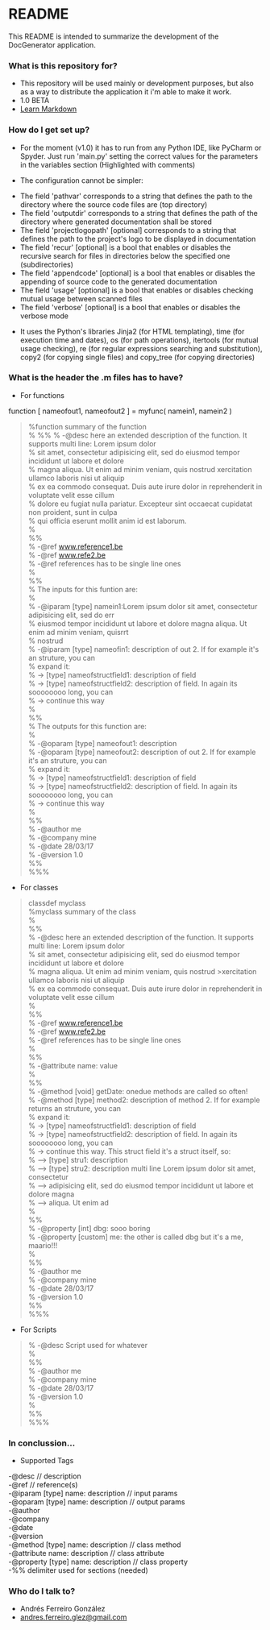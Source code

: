 # README #

This README is intended to summarize the development of the DocGenerator application.

### What is this repository for? ###

* This repository will be used mainly or development purposes, but also as a way to distribute the application it i'm able to make it work.
* 1.0 BETA
* [Learn Markdown](https://bitbucket.org/tutorials/markdowndemo)

### How do I get set up? ###

* For the moment (v1.0) it has to run from any Python IDE, like PyCharm or Spyder. Just run 'main.py' setting the correct values for the parameters in the variables section (Highlighted with comments)

* The configuration cannot be simpler:
- The field 'pathvar' corresponds to a string that defines the path to the directory where the source code files are (top directory)
- The field 'outputdir' corresponds to a string that defines the path of the directory where generated documentation shall be stored
- The field 'projectlogopath' [optional] corresponds to a string that defines the path to the project's logo to be displayed in documentation
- The field 'recur' [optional] is a bool that enables or disables the recursive search for files in directories below the specified one (subdirectories)
- The field 'appendcode' [optional] is a bool that enables or disables the appending of source code to the generated documentation
- The field 'usage' [optional] is a bool that enables or disables checking mutual usage between scanned files
- The field 'verbose' [optional] is a bool that enables or disables the verbose mode

* It uses the Python's libraries Jinja2 (for HTML templating), time (for execution time and dates), os (for path operations), itertools (for mutual usage checking), re (for regular expressions searching and substitution), copy2 (for copying single files) and copy_tree (for copying directories)

### What is the header the .m files has to have? ###

* For functions
>
function [ nameofout1, nameofout2 ] = myfunc( namein1, namein2 )    
>%function summary of the function   
>%
>%%
>%   -@desc here an extended description of the function. It supports multi line: Lorem ipsum dolor      
>% sit amet, consectetur adipisicing elit, sed do eiusmod tempor incididunt ut labore et dolore     			
>% magna aliqua. Ut enim ad minim veniam, quis nostrud xercitation ullamco laboris nisi ut aliquip  			
>% ex ea commodo consequat. Duis aute irure dolor in reprehenderit in voluptate velit esse cillum    			
>% dolore eu fugiat nulla pariatur. Excepteur sint occaecat cupidatat non proident, sunt in culpa   			
>% qui officia eserunt mollit anim id est laborum.			
>%			
>%%			
>% -@ref www.reference1.be		
>% -@ref www.refe2.be			
>% -@ref references has to be single line ones			
>%			
>%%			
>%   The inputs for this funtion are:			
>%			
>%   -@iparam [type] namein1:Lorem ipsum dolor sit amet, consectetur adipisicing elit, sed do err 			
>%   eiusmod tempor incididunt ut labore et dolore magna aliqua. Ut enim ad minim veniam, quisrrt 			
>%   nostrud			
>%   -@iparam [type] nameofin1: description of out 2. If for example it's an struture, you can 			
>%     expand it:			
>%        -> [type] nameofstructfield1: description of field			
>%        -> [type] nameofstructfield2: description of field. In again its soooooooo long, you can			
>%        -> continue this way			
>%			
>%%			
>%   The outputs for this function are:			
>%			
>%   -@oparam [type] nameofout1: description			
>%   -@oparam [type] nameofout2: description of out 2. If for example it's an struture, you can 			
>%     expand it:			
>%        -> [type] nameofstructfield1: description of field			
>%        -> [type] nameofstructfield2: description of field. In again its soooooooo long, you can			
>%        -> continue this way			
>%			
>%%			
>%   -@author me			
>%   -@company mine			
>%   -@date 28/03/17			
>%   -@version 1.0			
>%%			
>%%%			
>			

* For classes
>			
>classdef myclass			
>%myclass summary of the class			
>%			
>%%			
>%   -@desc here an extended description of the function. It supports multi line: Lorem ipsum dolor  			
>% sit amet, consectetur adipisicing elit, sed do eiusmod tempor incididunt ut labore et dolore     			
>% magna aliqua. Ut enim ad minim veniam, quis nostrud >xercitation ullamco laboris nisi ut aliquip  			
>% ex ea commodo consequat. Duis aute irure dolor in reprehenderit in voluptate velit esse cillum 			
>%			
>%%			
>%   -@ref www.reference1.be			
>%   -@ref www.refe2.be			
>%   -@ref references has to be single line ones			
>%			
>%%			
>%	  -@attribute name: value			
>%			
>%%			
>%   -@method [void] getDate: onedue methods are called so often!			
>%   -@method [type] method2: description of method 2. If for example returns an struture, you can 			
>%    expand it:			
>%        -> [type] nameofstructfield1: description of field			
>%        -> [type] nameofstructfield2: description of field. In again its soooooooo long, you can			
>%        -> continue this way. This struct field it's a struct itself, so:			
>%            --> [type] stru1: description			
>%            --> [type] stru2: description multi line Lorem ipsum dolor sit amet, consectetur       			
>%            --> adipisicing elit, sed do eiusmod tempor incididunt ut labore et dolore magna      			
>%            --> aliqua. Ut enim ad			
>%			
>%%			
>%   -@property [int] dbg: sooo boring			
>%   -@property [custom] me: the other is called dbg but it's a me, maario!!!			
>%			
>%%			
>%   -@author me			
>%   -@company mine			
>%   -@date 28/03/17			
>%   -@version 1.0			
>%%			
>%%%			
>			

* For Scripts
>			
>%   -@desc Script used for whatever			
>%			
>%%			
>%   -@author me			
>%   -@company mine			
>%   -@date 28/03/17			
>%   -@version 1.0			
>%			
>%%			
>%%%			

### In conclussion... ###

* Supported Tags

-@desc                            // description			
-@ref                             // reference(s)			
-@iparam [type] name: description // input params			
-@oparam [type] name: description // output params			
-@author                       			
-@company			
-@date			
-@version			
-@method [type] name: description // class method			
-@attribute name: description     // class attribute			
-@property [type] name: description // class property			
-%% delimiter used for sections (needed)			

### Who do I talk to? ###

* Andrés Ferreiro González
* andres.ferreiro.glez@gmail.com
